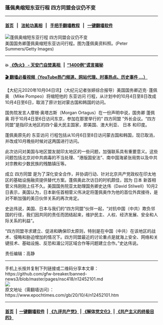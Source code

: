 ### 蓬佩奥缩短东亚行程 四方同盟会议仍不变
------------------------

#### [首页](https://github.com/gfw-breaker/banned-news3/blob/master/README.md) &nbsp;&nbsp;|&nbsp;&nbsp; [法轮功真相](https://github.com/begood0513/basic/blob/master/README.md)  &nbsp;&nbsp;|&nbsp;&nbsp; [手把手翻墙教程](https://github.com/gfw-breaker/guides/wiki)  &nbsp;&nbsp;|&nbsp;&nbsp; [一键翻墙软件](https://github.com/gfw-breaker/nogfw/blob/master/README.md)  



<div><img alt="蓬佩奥缩短东亚行程 四方同盟会议仍不变" class="attachment-djy_600_400 size-djy_600_400 wp-post-image" src="https://i.epochtimes.com/assets/uploads/2020/02/7ac2cf3c8fa2e35b1eadd067694419ba-600x400.jpg"/>
<div class="caption">
 美国国务卿蓬佩奥缩短东亚访问行程。图为蓬佩奥资料照。(Peter Summers/Getty Images)
</div></div><hr/>

#### 💥 [《伪火》 - 天安门自焚真相 ](http://158.247.195.190:10000/videos/blog/weihuo.html)&nbsp; |&nbsp; [“1400例”谎言揭秘  ](http://158.247.195.190:10000/videos/blog/jiexi1400.html)

#### [ 🎬  翻墙必看视频（YouTube热门频道、网站代理、时事热点、历史事件 ...）](https://github.com/gfw-breaker/links/blob/master/banned.md)

<div><p>
 【大纪元2020年10月04日讯】（大纪元记者张婷综合报导）美国国务卿迈克·
 <ok href="https://www.epochtimes.com/gb/tag/%E8%93%AC%E4%BD%A9%E5%A5%A5.html">
  蓬佩奥
 </ok>
 （Mike Pompeo）将缩短他的
 <ok href="https://www.epochtimes.com/gb/tag/%E4%B8%9C%E4%BA%9A%E8%AE%BF%E9%97%AE.html">
  东亚访问
 </ok>
 行程，从计划中的10月4日至8日改成10月4日至6日，取消了原计划对蒙古国和韩国的访问。
</p>
<p>
 国务院发言人摩根·奥塔古斯（Morgan Ortagus）在一份声明中说，国务卿
 <ok href="https://www.epochtimes.com/gb/tag/%E8%93%AC%E4%BD%A9%E5%A5%A5.html">
  蓬佩奥
 </ok>
 将于10月4日至6日访问东京，参加在那里举行的“
 <ok href="https://www.epochtimes.com/gb/tag/%E5%9B%9B%E6%96%B9%E5%90%8C%E7%9B%9F.html">
  四方同盟
 </ok>
 ”外长会议。“四方同盟”是指印太地区的四个最大民主国家，即美国、澳大利亚、
 <ok href="https://www.epochtimes.com/gb/tag/%E6%97%A5%E6%9C%AC.html">
  日本
 </ok>
 和印度。
</p>
<p>
 蓬佩奥原先的
 <ok href="https://www.epochtimes.com/gb/tag/%E4%B8%9C%E4%BA%9A%E8%AE%BF%E9%97%AE.html">
  东亚访问
 </ok>
 行程包括从10月6日至8日访问蒙古国和韩国，现已取消，并改成10月晚些时候对这两国进行访问。
</p>
<p>
 此次访问对美国与地区盟友就印太地区的一些问题，加强联系具有重要意义。这些问题包括北京对中共病毒的不当处理、“港版国安法”、南中国海紧张局势以及中共对宗教和少数民族的残酷镇压等。
</p>
<p>
 成立
 <ok href="https://www.epochtimes.com/gb/tag/%E5%9B%9B%E6%96%B9%E5%90%8C%E7%9B%9F.html">
  四方同盟
 </ok>
 是为了深化安全合作，并协调行动、针对北京共产党政权在印太地区的基础设施融资提供替代方案。蓬佩奥此次访日的时机颇佳，因为
 <ok href="https://www.epochtimes.com/gb/tag/%E6%97%A5%E6%9C%AC.html">
  日本
 </ok>
 新首相菅义伟刚刚上任不久。美国国务院亚太助理国务卿史达伟（David Stilwell）10月2日表示，美国认为，日本新任首相菅义伟决定将蓬佩奥作为他的首位外宾接待，是对不断加强的美日伙伴关系的再次肯定。
</p>
<p>
 史达伟说，美国、日本与我们的“四方同盟”伙伴一起，“对抗中国（中共）欺负邻国的行径，我们因共同的责任而团结起来，维护民主、人权、经济发展、安全和人际关系的利益”。
</p>
<p>
 “四方同盟寻求建立、促进和确保印太原则，特别是在中国（中共）在该地区的战术、侵略和胁迫增加的情况下。四方同盟最近的讨论重点是就海上安全、网络和关键技术、基础设施、反恐和湄公河区域合作等问题建立合作。”史达伟说。
</p>
<p>
 责任编辑：高静
</p>
</div>
<hr/>
手机上长按并复制下列链接或二维码分享本文章：<br/>
https://github.com/gfw-breaker/banned-news3/blob/master/pages/nsc418/n12452101.md <br/>
<a href='https://github.com/gfw-breaker/banned-news3/blob/master/pages/nsc418/n12452101.md'><img src='https://github.com/gfw-breaker/banned-news3/blob/master/pages/nsc418/n12452101.md.png'/></a> <br/>
原文地址（需翻墙访问）：https://www.epochtimes.com/gb/20/10/4/n12452101.htm


------------------------
#### [首页](https://github.com/gfw-breaker/banned-news3/blob/master/README.md) &nbsp;|&nbsp; [一键翻墙软件](https://github.com/gfw-breaker/nogfw/blob/master/README.md) &nbsp;| [《九评共产党》](https://github.com/gfw-breaker/9ping.md/blob/master/README.md#九评之一评共产党是什么) | [《解体党文化》](https://github.com/gfw-breaker/jtdwh.md/blob/master/README.md) | [《共产主义的终极目的》](https://github.com/gfw-breaker/gczydzjmd.md/blob/master/README.md)


<img src='http://gfw-breaker.win/banned-news3/pages/nsc418/n12452101.md' width='0px' height='0px'/>